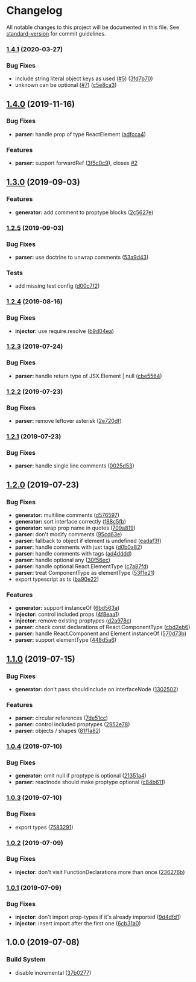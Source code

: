 # Changelog

All notable changes to this project will be documented in this file. See [standard-version](https://github.com/conventional-changelog/standard-version) for commit guidelines.

### [1.4.1](https://github.com/merceyz/typescript-to-proptypes/compare/v1.4.0...v1.4.1) (2020-03-27)

### Bug Fixes

- include string literal object keys as used ([#5](https://github.com/merceyz/typescript-to-proptypes/issues/5)) ([3fd7b70](https://github.com/merceyz/typescript-to-proptypes/commit/3fd7b703d30e650e6692f87d3929d4ae67314cb6))
- unknown can be optional ([#7](https://github.com/merceyz/typescript-to-proptypes/issues/7)) ([c5e8ca3](https://github.com/merceyz/typescript-to-proptypes/commit/c5e8ca31e2cae20216b1f7e45c9f3ef5198b2f93))

## [1.4.0](https://github.com/merceyz/typescript-to-proptypes/compare/v1.3.0...v1.4.0) (2019-11-16)

### Bug Fixes

- **parser:** handle prop of type ReactElement ([adfcca4](https://github.com/merceyz/typescript-to-proptypes/commit/adfcca4))

### Features

- **parser:** support forwardRef ([3f5c0c9](https://github.com/merceyz/typescript-to-proptypes/commit/3f5c0c9)), closes [#2](https://github.com/merceyz/typescript-to-proptypes/issues/2)

## [1.3.0](https://github.com/merceyz/typescript-to-proptypes/compare/v1.2.5...v1.3.0) (2019-09-03)

### Features

- **generator:** add comment to proptype blocks ([2c5627e](https://github.com/merceyz/typescript-to-proptypes/commit/2c5627e))

### [1.2.5](https://github.com/merceyz/typescript-to-proptypes/compare/v1.2.4...v1.2.5) (2019-09-03)

### Bug Fixes

- **parser:** use doctrine to unwrap comments ([53a9d43](https://github.com/merceyz/typescript-to-proptypes/commit/53a9d43))

### Tests

- add missing test config ([d00c7f2](https://github.com/merceyz/typescript-to-proptypes/commit/d00c7f2))

### [1.2.4](https://github.com/merceyz/typescript-to-proptypes/compare/v1.2.3...v1.2.4) (2019-08-16)

### Bug Fixes

- **injector:** use require.resolve ([b9d04ea](https://github.com/merceyz/typescript-to-proptypes/commit/b9d04ea))

### [1.2.3](https://github.com/merceyz/typescript-to-proptypes/compare/v1.2.2...v1.2.3) (2019-07-24)

### Bug Fixes

- **parser:** handle return type of JSX.Element | null ([cbe5564](https://github.com/merceyz/typescript-to-proptypes/commit/cbe5564))

### [1.2.2](https://github.com/merceyz/typescript-to-proptypes/compare/v1.2.1...v1.2.2) (2019-07-23)

### Bug Fixes

- **parser:** remove leftover asterisk ([2e720df](https://github.com/merceyz/typescript-to-proptypes/commit/2e720df))

### [1.2.1](https://github.com/merceyz/typescript-to-proptypes/compare/v1.2.0...v1.2.1) (2019-07-23)

### Bug Fixes

- **parser:** handle single line comments ([0025d53](https://github.com/merceyz/typescript-to-proptypes/commit/0025d53))

## [1.2.0](https://github.com/merceyz/typescript-to-proptypes/compare/v1.1.0...v1.2.0) (2019-07-23)

### Bug Fixes

- **generator:** multiline comments ([d576597](https://github.com/merceyz/typescript-to-proptypes/commit/d576597))
- **generator:** sort interface correctly ([f88c5fb](https://github.com/merceyz/typescript-to-proptypes/commit/f88c5fb))
- **generator:** wrap prop name in quotes ([709a819](https://github.com/merceyz/typescript-to-proptypes/commit/709a819))
- **parser:** don't modify comments ([95cd63e](https://github.com/merceyz/typescript-to-proptypes/commit/95cd63e))
- **parser:** fallback to object if element is undefined ([eadaf3f](https://github.com/merceyz/typescript-to-proptypes/commit/eadaf3f))
- **parser:** handle comments with just tags ([d0b0a82](https://github.com/merceyz/typescript-to-proptypes/commit/d0b0a82))
- **parser:** handle comments with tags ([ad4dddd](https://github.com/merceyz/typescript-to-proptypes/commit/ad4dddd))
- **parser:** handle optional any ([30f56ec](https://github.com/merceyz/typescript-to-proptypes/commit/30f56ec))
- **parser:** handle optional React.ElementType ([c7a87fd](https://github.com/merceyz/typescript-to-proptypes/commit/c7a87fd))
- **parser:** treat ComponentType as elementType ([53f1e21](https://github.com/merceyz/typescript-to-proptypes/commit/53f1e21))
- export typescript as ts ([ba90e22](https://github.com/merceyz/typescript-to-proptypes/commit/ba90e22))

### Features

- **generator:** support instanceOf ([6bd563a](https://github.com/merceyz/typescript-to-proptypes/commit/6bd563a))
- **injector:** control included props ([4f8eaa1](https://github.com/merceyz/typescript-to-proptypes/commit/4f8eaa1))
- **injector:** remove existing proptypes ([d2a978c](https://github.com/merceyz/typescript-to-proptypes/commit/d2a978c))
- **parser:** check const declarations of React.ComponentType ([cbd2eb6](https://github.com/merceyz/typescript-to-proptypes/commit/cbd2eb6))
- **parser:** handle React.Component and Element instanceOf ([570d73b](https://github.com/merceyz/typescript-to-proptypes/commit/570d73b))
- **parser:** support elementType ([448d5a6](https://github.com/merceyz/typescript-to-proptypes/commit/448d5a6))

## [1.1.0](https://github.com/merceyz/typescript-to-proptypes/compare/v1.0.4...v1.1.0) (2019-07-15)

### Bug Fixes

- **generator:** don't pass shouldInclude on interfaceNode ([1302502](https://github.com/merceyz/typescript-to-proptypes/commit/1302502))

### Features

- **parser:** circular references ([7de51cc](https://github.com/merceyz/typescript-to-proptypes/commit/7de51cc))
- **parser:** control included proptypes ([2952e78](https://github.com/merceyz/typescript-to-proptypes/commit/2952e78))
- **parser:** objects / shapes ([81f1a82](https://github.com/merceyz/typescript-to-proptypes/commit/81f1a82))

### [1.0.4](https://github.com/merceyz/typescript-to-proptypes/compare/v1.0.3...v1.0.4) (2019-07-10)

### Bug Fixes

- **generator:** omit null if proptype is optional ([21351a4](https://github.com/merceyz/typescript-to-proptypes/commit/21351a4))
- **parser:** reactnode should make proptype optional ([c84b611](https://github.com/merceyz/typescript-to-proptypes/commit/c84b611))

### [1.0.3](https://github.com/merceyz/typescript-to-proptypes/compare/v1.0.2...v1.0.3) (2019-07-10)

### Bug Fixes

- export types ([7583291](https://github.com/merceyz/typescript-to-proptypes/commit/7583291))

### [1.0.2](https://github.com/merceyz/typescript-to-proptypes/compare/v1.0.1...v1.0.2) (2019-07-09)

### Bug Fixes

- **injector:** don't visit FunctionDeclarations more than once ([236276b](https://github.com/merceyz/typescript-to-proptypes/commit/236276b))

### [1.0.1](https://github.com/merceyz/typescript-to-proptypes/compare/v1.0.0...v1.0.1) (2019-07-09)

### Bug Fixes

- **injector:** don't import prop-types if it's already imported ([9d4dfd1](https://github.com/merceyz/typescript-to-proptypes/commit/9d4dfd1))
- **injector:** insert import after the first one ([6cb31a0](https://github.com/merceyz/typescript-to-proptypes/commit/6cb31a0))

## 1.0.0 (2019-07-08)

### Build System

- disable incremental ([37b0277](https://github.com/merceyz/typescript-to-proptypes/commit/37b0277))
